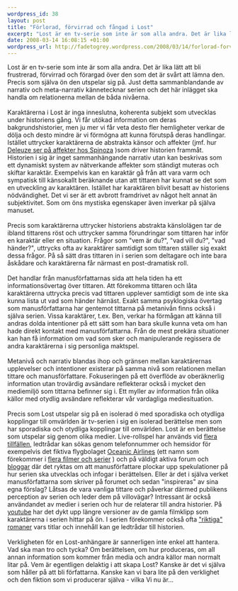 ```yaml
--- 
wordpress_id: 38
layout: post
title: "Förlorad, förvirrad och fångad i Lost"
excerpt: "Lost är en tv-serie som inte är som alla andra. Det är lika lätt att bli frustrerad, förvirrad och förargad över den som det är svårt att lämna den. Precis som själva ön den utspelar sig på. Just detta sammanblandande av narrativ och meta-narrativ kännetecknar serien och det här inlägget ska handla om relationerna mellan de båda nivåerna."
date: 2008-03-14 16:08:15 +01:00
wordpress_url: http://fadetogrey.wordpress.com/2008/03/14/forlorad-forvirrad-och-fangad-i-lost/
---
```

Lost är en tv-serie som inte är som alla andra. Det är lika lätt att bli frustrerad, förvirrad och förargad över den som det är svårt att lämna den. Precis som själva ön den utspelar sig på. Just detta sammanblandande av narrativ och meta-narrativ kännetecknar serien och det här inlägget ska handla om relationerna mellan de båda nivåerna.<br /><br />Karaktärerna i Lost är inga inneslutna, koherenta subjekt som utvecklas under historiens gång. Vi får utökad information om deras bakgrundshistorier, men ju mer vi får veta desto fler hemligheter verkar de dölja och desto mindre är vi förmögna att kunna förutspå deras handlingar. Istället uttrycker karaktärerna de abstrakta känsor och affekter (jmf. hur <a title="Deleuze ser på affekter hos Spinoza" href="http://www.webdeleuze.com/php/texte.php?cle=14&amp;groupe=Spinoza&amp;langue=2" id="ztmu">Deleuze ser på affekter hos Spinoza</a> )som driver historien frammåt. Historien i sig är inget  sammanhängande narrativ utan kan beskrivas som ett dynamiskt system av nätverkande affekter som ständigt muteras och skiftar karaktär. Exempelvis kan en karaktär gå från att vara varm och sympatisk till känsokallt beräknande utan att tittaren har kunnat se det som en utveckling av karaktären. Istället har karaktären blivit besatt av historiens nödvändighet. Det vi ser är ett avbrott framdrivet av något helt annat än subjektivitet. Som om öns mystiska egenskaper även inverkar på själva manuset.<br /><br />Precis som karaktärerna uttrycker historiens abstrakta känslolägen tar de ibland tittarens röst och uttrycker samma förundringar som tittaren har inför en karaktär eller en situation. Frågor som "vem är du?", "vad vill du?", "vad händer?", uttrycks ofta av karaktärer samtidigt som tittaren ställer sig exakt dessa frågor. På så sätt dras tittaren in i serien som deltagare och inte bara åskådare och karaktärerna får närmast en post-dramatisk roll.<br /><br />Det handlar från manusförfattarnas sida att hela tiden ha ett informationsövertag över tittaren. Att förekomma tittaren och låta karaktärerna uttrycka precis vad tittaren upplever samtidigt som de inte ska kunna lista ut vad som händer härnäst. Exakt samma psyklogiska övertag som manusförfattarna har gentemot tittarna på metanivån finns också i själva serien. Vissa karaktärer, t.ex. Ben, verkar ha förmågan att känna till andras dolda intentioner på ett sätt som han bara skulle kunna veta om han hade direkt kontakt med manusförfattarna. Från de mest prekära situationer kan han få information om vad som sker och manipulerande regissera de andra karaktärerna i sig personliga maktspel.<br /><br />Metanivå och narrativ blandas ihop och gränsen mellan karaktärernas upplevelser och intentioner existerar på samma nivå som relationen mellan tittare och manusförfattare. Fokuseringen på ett överflöde av oberäknerlig information utan trovärdig avsändare reflekterar också i mycket den mediemiljö som tittarna befinner sig i. Ett myller av information från olika källor med otydlig avsändare reflekterar vår vardagliga mediesituation. <br /><br />Precis som Lost utspelar sig på en isolerad ö med sporadiska och otydliga kopplingar till omvärlden är tv-serien i sig en isolerad berättelse men som har sporadiska och otydliga kopplingar till omvärlden. Lost är en berättelse som utspelar sig genom olika medier. Live-rollspel har används vid <a title="flera" href="http://en.wikipedia.org/wiki/Lost_Experience" id="lbd_">flera</a> <a title="tillfällen" href="http://en.wikipedia.org/wiki/Lost_Experience" id="v1yl">tillfällen</a>, ledtrådar kan sökas genom telefonnummer och hemsidor för exempelvis det fiktiva flygbolaget <a title="Oceanic Airlines" href="http://www.oceanic-air.com/" id="l_v6">Oceanic Airlines</a> (ett namn som förekommer i <a title="flera filmer och serier" href="http://en.wikipedia.org/wiki/Oceanic_Airlines" id="oppe">flera filmer och serier</a> ) och på väldigt aktiva forum och <a title="bloggar" href="http://losteastereggs.blogspot.com/" id="avue">bloggar</a> där det ryktas om att manusförfattare plockar upp spekulationer på hur serien ska utvecklas och infogar i berättelsen. Eller är det i själva verket manusförfattarna som skriver på forumet och sedan "inspireras" av sina egna förslag? Låtsas de vara vanliga tittare och påverkar därmed publikens perception av serien och leder dem på villovägar? Intressant är också användandet av medier i serien och hur de relaterar till andra historier. På <a title="youtube" href="http://www.youtube.com/watch?v=4bTvAUVPyLI" id="fuda">youtube</a> har det dykt upp längre versioner av de gamla filmklipp som karaktärerna i serien hittar på ön. I serien förekommer också ofta <a href="http://lostbooks.blogspot.com/" id="yanh">"riktiga" romaner</a> vars titlar och innehåll kan ge ledtrådar till historien.<br /><br />Verkligheten för en Lost-anhängare är sannerligen inte enkel att hantera. Vad ska man tro och tycka? Om berättelsen, om hur produceras, om all annan information som kommer från media och andra källor man normalt litar på. Vem är egentligen delaktig i att skapa Lost? Kanske är det vi själva som håller på att bli författarna. Kanske kan vi bara lite på den verklighet och den fiktion som vi producerar själva - vilka Vi nu är...      <br /><br /><br /><br /><br /><br /><br /><br /><br />
